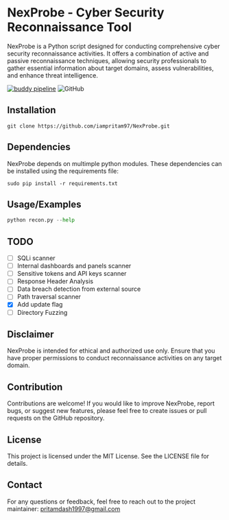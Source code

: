 
# NexProbe - Cyber Security Reconnaissance Tool
NexProbe is a Python script designed for conducting comprehensive cyber security reconnaissance activities. It offers a combination of active and passive reconnaissance techniques, allowing security professionals to gather essential information about target domains, assess vulnerabilities, and enhance threat intelligence.

[![buddy pipeline](https://eu.buddy.works/pritamdash1997/reconnaissance/pipelines/pipeline/188907/badge.svg?token=af23a265f9111de814a61a0e9a8fa8894c6e8038781a617ffb07e4f3867f608c "buddy pipeline")](https://eu.buddy.works/pritamdash1997/reconnaissance/pipelines/pipeline/188907)
![GitHub](https://img.shields.io/github/license/iampritam97/NexProbe)

## Installation
```
git clone https://github.com/iampritam97/NexProbe.git
```

## Dependencies
NexProbe depends on multimple python modules. These dependencies can be installed using the requirements file:
```
sudo pip install -r requirements.txt
```

## Usage/Examples

```python
python recon.py --help
```

## TODO
- [ ] SQLi scanner
- [ ] Internal dashboards and panels scanner
- [ ] Sensitive tokens and API keys scanner
- [ ] Response Header Analysis
- [ ] Data breach detection from external source
- [ ] Path traversal scanner
- [x] Add update flag
- [ ] Directory Fuzzing

## Disclaimer
NexProbe is intended for ethical and authorized use only. Ensure that you have proper permissions to conduct reconnaissance activities on any target domain.

## Contribution
Contributions are welcome! If you would like to improve NexProbe, report bugs, or suggest new features, please feel free to create issues or pull requests on the GitHub repository.

## License
This project is licensed under the MIT License. See the LICENSE file for details.

## Contact
For any questions or feedback, feel free to reach out to the project maintainer: pritamdash1997@gmail.com



